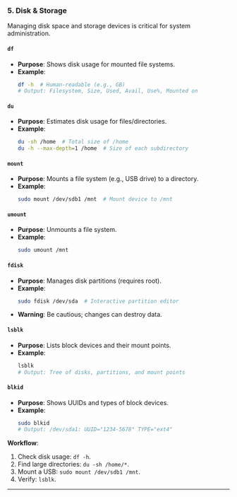 ### 5. Disk & Storage

Managing disk space and storage devices is critical for system administration.

#### `df`
- **Purpose**: Shows disk usage for mounted file systems.
- **Example**:
  ```bash
  df -h  # Human-readable (e.g., GB)
  # Output: Filesystem, Size, Used, Avail, Use%, Mounted on
  ```

#### `du`
- **Purpose**: Estimates disk usage for files/directories.
- **Example**:
  ```bash
  du -sh /home  # Total size of /home
  du -h --max-depth=1 /home  # Size of each subdirectory
  ```

#### `mount`
- **Purpose**: Mounts a file system (e.g., USB drive) to a directory.
- **Example**:
  ```bash
  sudo mount /dev/sdb1 /mnt  # Mount device to /mnt
  ```

#### `umount`
- **Purpose**: Unmounts a file system.
- **Example**:
  ```bash
  sudo umount /mnt
  ```

#### `fdisk`
- **Purpose**: Manages disk partitions (requires root).
- **Example**:
  ```bash
  sudo fdisk /dev/sda  # Interactive partition editor
  ```
- **Warning**: Be cautious; changes can destroy data.

#### `lsblk`
- **Purpose**: Lists block devices and their mount points.
- **Example**:
  ```bash
  lsblk
  # Output: Tree of disks, partitions, and mount points
  ```

#### `blkid`
- **Purpose**: Shows UUIDs and types of block devices.
- **Example**:
  ```bash
  sudo blkid
  # Output: /dev/sda1: UUID="1234-5678" TYPE="ext4"
  ```

**Workflow**:
1. Check disk usage: `df -h`.
2. Find large directories: `du -sh /home/*`.
3. Mount a USB: `sudo mount /dev/sdb1 /mnt`.
4. Verify: `lsblk`.

---
